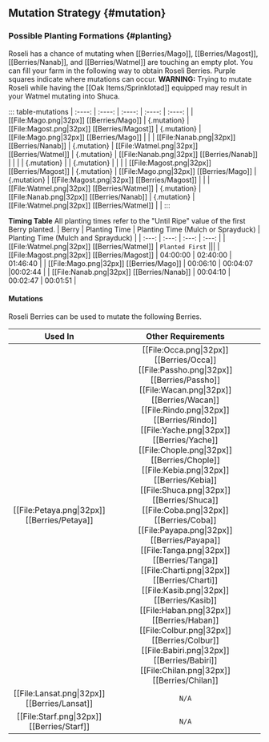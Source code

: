 ## Mutation Strategy {#mutation}

### Possible Planting Formations {#planting}

Roseli has a chance of mutating when [[Berries/Mago]], [[Berries/Magost]], [[Berries/Nanab]], and [[Berries/Watmel]] are touching an empty plot. You can fill your farm in the following way to obtain Roseli Berries. Purple squares indicate where mutations can occur.
**WARNING:** Trying to mutate Roseli while having the [[Oak Items/Sprinklotad]] equipped may result in your Watmel mutating into Shuca.

::: table-mutations
| :----: | :----: | :----: | :----: | :----: |
| [[File:Mago.png\|32px]] [[Berries/Mago]] | {.mutation} | [[File:Magost.png\|32px]] [[Berries/Magost]] | {.mutation} | [[File:Mago.png\|32px]] [[Berries/Mago]] | |
| [[File:Nanab.png\|32px]] [[Berries/Nanab]] | {.mutation} | [[File:Watmel.png\|32px]] [[Berries/Watmel]] | {.mutation} | [[File:Nanab.png\|32px]] [[Berries/Nanab]] | |
|  | {.mutation} |  | {.mutation} |  | |
| [[File:Magost.png\|32px]] [[Berries/Magost]] | {.mutation} | [[File:Mago.png\|32px]] [[Berries/Mago]] | {.mutation} | [[File:Magost.png\|32px]] [[Berries/Magost]] | |
| [[File:Watmel.png\|32px]] [[Berries/Watmel]] | {.mutation} | [[File:Nanab.png\|32px]] [[Berries/Nanab]] | {.mutation} | [[File:Watmel.png\|32px]] [[Berries/Watmel]] | |
:::

**Timing Table**
All planting times refer to the "Until Ripe" value of the first Berry planted.
| Berry                                         | Planting Time | Planting Time (Mulch or Sprayduck)    | Planting Time (Mulch and Sprayduck)   |
| :---:                                         | :---:         | :---:                                 | :---:                                 |
| [[File:Watmel.png\|32px]] [[Berries/Watmel]]  | `Planted First` |||
| [[File:Magost.png\|32px]] [[Berries/Magost]]  | 04:00:00      | 02:40:00                              | 01:46:40                              |
| [[File:Mago.png\|32px]] [[Berries/Mago]]      | 00:06:10      | 00:04:07                              |00:02:44                                |
| [[File:Nanab.png\|32px]] [[Berries/Nanab]]    | 00:04:10      | 00:02:47                              | 00:01:51                                |

#### Mutations
Roseli Berries can be used to mutate the following Berries.

| Used In                                       | Other Requirements |
| :---:                                         | :---: |
| [[File:Petaya.png\|32px]] [[Berries/Petaya]]  | [[File:Occa.png\|32px]] [[Berries/Occa]] [[File:Passho.png\|32px]] [[Berries/Passho]] [[File:Wacan.png\|32px]] [[Berries/Wacan]] [[File:Rindo.png\|32px]] [[Berries/Rindo]] [[File:Yache.png\|32px]] [[Berries/Yache]] [[File:Chople.png\|32px]] [[Berries/Chople]] [[File:Kebia.png\|32px]] [[Berries/Kebia]] [[File:Shuca.png\|32px]] [[Berries/Shuca]] [[File:Coba.png\|32px]] [[Berries/Coba]] [[File:Payapa.png\|32px]] [[Berries/Payapa]] [[File:Tanga.png\|32px]] [[Berries/Tanga]] [[File:Charti.png\|32px]] [[Berries/Charti]] [[File:Kasib.png\|32px]] [[Berries/Kasib]] [[File:Haban.png\|32px]] [[Berries/Haban]] [[File:Colbur.png\|32px]] [[Berries/Colbur]] [[File:Babiri.png\|32px]] [[Berries/Babiri]] [[File:Chilan.png\|32px]] [[Berries/Chilan]] |
| [[File:Lansat.png\|32px]] [[Berries/Lansat]] | `N/A` |
| [[File:Starf.png\|32px]] [[Berries/Starf]] | `N/A` |